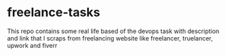 # freelance-tasks
This repo contains some real life based of the devops task with description and link that I scraps from freelancing website like freelancer, truelancer, upwork and fiverr
